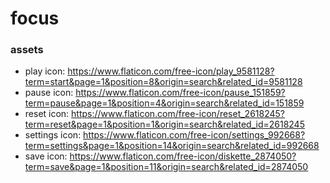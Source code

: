 # focus

### assets
- play icon: https://www.flaticon.com/free-icon/play_9581128?term=start&page=1&position=8&origin=search&related_id=9581128
- pause icon: https://www.flaticon.com/free-icon/pause_151859?term=pause&page=1&position=4&origin=search&related_id=151859
- reset icon: https://www.flaticon.com/free-icon/reset_2618245?term=reset&page=1&position=1&origin=search&related_id=2618245
- settings icon: https://www.flaticon.com/free-icon/settings_992668?term=settings&page=1&position=14&origin=search&related_id=992668
- save icon: https://www.flaticon.com/free-icon/diskette_2874050?term=save&page=1&position=11&origin=search&related_id=2874050